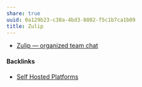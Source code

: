 ```yaml
---
share: true
uuid: 0a129b23-c38a-4bd3-8802-f5c1b7ca1b09
title: Zulip
---
```

* [Zulip — organized team chat](https://zulip.com/)

#### Backlinks

* [Self Hosted Platforms](/69c72ebe-ae25-4212-acb1-fb0c32f0e070)